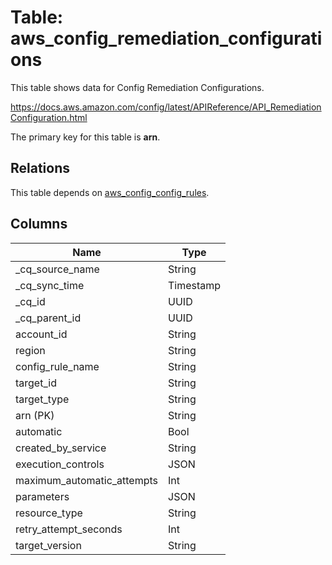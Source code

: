 # Table: aws_config_remediation_configurations

This table shows data for Config Remediation Configurations.

https://docs.aws.amazon.com/config/latest/APIReference/API_RemediationConfiguration.html

The primary key for this table is **arn**.

## Relations

This table depends on [aws_config_config_rules](aws_config_config_rules).

## Columns

| Name          | Type          |
| ------------- | ------------- |
|_cq_source_name|String|
|_cq_sync_time|Timestamp|
|_cq_id|UUID|
|_cq_parent_id|UUID|
|account_id|String|
|region|String|
|config_rule_name|String|
|target_id|String|
|target_type|String|
|arn (PK)|String|
|automatic|Bool|
|created_by_service|String|
|execution_controls|JSON|
|maximum_automatic_attempts|Int|
|parameters|JSON|
|resource_type|String|
|retry_attempt_seconds|Int|
|target_version|String|